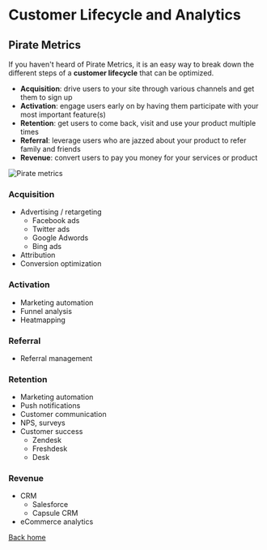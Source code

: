 # Customer Lifecycle and Analytics

## Pirate Metrics

If you haven't heard of Pirate Metrics, it is an easy way to break down the different steps of a **customer lifecycle** that can be optimized.

* **Acquisition**: drive users to your site through various channels and get them to sign up
* **Activation**: engage users early on by having them participate with your most important feature(s)
* **Retention**: get users to come back, visit and use your product multiple times
* **Referral**: leverage users who are jazzed about your product to refer family and friends
* **Revenue**: convert users to pay you money for your services or product

![Pirate metrics](business/assets/../../assets/pirate-metrics.png)

### Acquisition

* Advertising / retargeting
  * Facebook ads
  * Twitter ads
  * Google Adwords
  * Bing ads
* Attribution
* Conversion optimization

### Activation

* Marketing automation
* Funnel analysis
* Heatmapping

### Referral

* Referral management

### Retention

* Marketing automation
* Push notifications
* Customer communication
* NPS, surveys
* Customer success
  * Zendesk
  * Freshdesk
  * Desk

### Revenue

* CRM
  * Salesforce
  * Capsule CRM
* eCommerce analytics

[Back home](../README.md)
